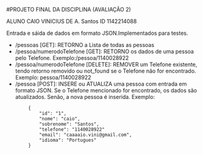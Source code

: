 #PROJETO FINAL DA DISCIPLINA (AVALIAÇÃO 2)
  
 ALUNO CAIO VINICIUS DE A. Santos ID 1142214088

 Entrada e sáida de dados em formato JSON.Implementados para testes.
  
- /pessoas [GET]: RETORNO a Lista de todas as pessoas</li>
- /pessoa/numerodoTelefone [GET]: RETORNO os dados de uma pessoa pelo Telefone. Exemplo:/pessoa/1140028922
- /pessoa/numerodoTelefone [DELETE]: REMOVER um Telefone existente, tendo retorno removido ou not_found se o Telefone não for encontrado. Exemplo: pessoa/1140028922
- /pessoa [POST]: INSERE ou ATUALIZA uma pessoa com entrada em formato JSON. Se o Telefone mencionado for encontrado, os dados são atualizados. Senão, a nova pessoa é inserida. Exemplo:
    
```
    	{
            "id": "1",
            "nome": "caio", 
            "sobrenome": "Santos",
            "telefone": "1140028922"
            "email": "caaaaio.vini@gmail.com", 
            "idioma": "Portugues"
        }
```
